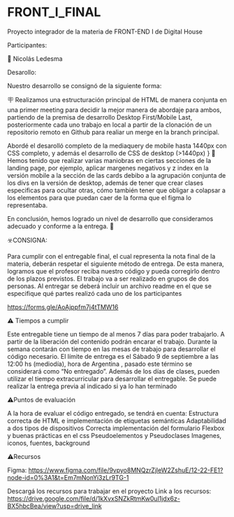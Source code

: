 # FRONT_I_FINAL
Proyecto integrador de la materia de FRONT-END I de Digital House

Participantes:

🪪 Nicolás Ledesma 

Desarollo:

Nuestro desarrollo se consignó de la siguiente forma:

🪧 Realizamos una estructuración principal de HTML de manera conjunta en una primer meeting para decidir la mejor manera de abordaje para ambos, partiendo de la premisa de desarrollo Desktop First/Mobile Last, posteriormente cada uno trabajo en local a partir de la clonación de un repositorio remoto en Github para realiar un merge en la branch principal.

Abordé el desarolló completo de la mediaquery de mobile hasta 1440px con CSS completo, y además el desarrollo de CSS de desktop (>1440px)
}
🧪 Hemos tenido que realizar varias maniobras en ciertas secciones de la landing page, por ejemplo, aplicar margenes negativos y z index en la versión mobile a la sección de las cards debibo a la agrupación conjunta de los divs en la versión de desktop, además de tener que crear clases especificas para ocultar otras, cómo también tener que obligar a colapsar a los elementos para que puedan caer de la forma que el figma lo representaba.

En conclusión, hemos logrado un nivel de desarrollo que consideramos adecuado y conforme a la entrega. 🫡


☣️CONSIGNA:

Para cumplir con el entregable final, el cual representa la nota final de la materia, deberán respetar el siguiente método de entrega. De esta manera, logramos que el profesor reciba nuestro código y pueda corregirlo dentro de los plazos previstos.
El trabajo va a ser realizado en grupos de dos personas. Al entregar se deberá incluir un archivo readme en el que se especifique qué partes realizó cada uno de los participantes

https://forms.gle/AoAjppfm7j4tTMW16


⚠️ Tiempos a cumplir

Este entregable tiene un tiempo de al menos 7 días para poder trabajarlo.
A partir de la liberación del contenido podrán encarar el trabajo.
Durante la semana contarán con tiempo en las mesas de trabajo para desarrollar el código necesario.
El límite de entrega es el Sábado 9 de septiembre a las 12:00 hs (mediodía), hora de Argentina , pasado este término se considerará como “No entregado”.
Además de los días de clases, pueden utilizar el tiempo extracurricular para desarrollar el entregable.
Se puede realizar la entrega previa al indicado si ya lo han terminado


⚠️Puntos de evaluación

A la hora de evaluar el código entregado, se tendrá en cuenta:
Estructura correcta de HTML e implementación de etiquetas semánticas
Adaptabilidad a dos tipos de dispositivos
Correcta implementación del formulario
Flexbox y buenas prácticas en el css
Pseudoelementos y Pseudoclases
Imagenes, iconos, fuentes, background

⚠️Recursos

Figma:
https://www.figma.com/file/9vpyo8MNQzrZjleW2ZshuE/12-22-FE1?node-id=0%3A1&t=Em7mNonYi3zLr9TG-1

Descargá los recursos para trabajar en el proyecto
Link a los recursos:
https://drive.google.com/file/d/1kXvxSNZkRtmKw0ul1jdx6z-BX5hbcBea/view?usp=drive_link

